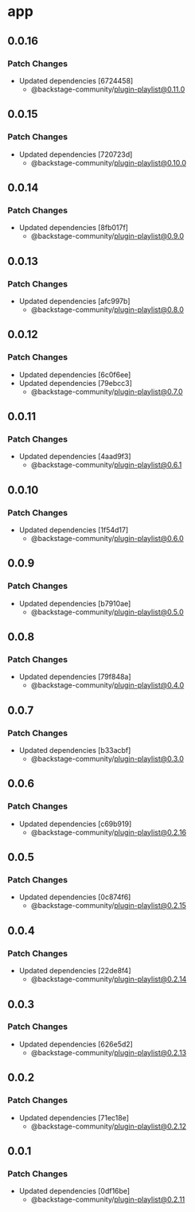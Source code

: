 # app

## 0.0.16

### Patch Changes

- Updated dependencies [6724458]
  - @backstage-community/plugin-playlist@0.11.0

## 0.0.15

### Patch Changes

- Updated dependencies [720723d]
  - @backstage-community/plugin-playlist@0.10.0

## 0.0.14

### Patch Changes

- Updated dependencies [8fb017f]
  - @backstage-community/plugin-playlist@0.9.0

## 0.0.13

### Patch Changes

- Updated dependencies [afc997b]
  - @backstage-community/plugin-playlist@0.8.0

## 0.0.12

### Patch Changes

- Updated dependencies [6c0f6ee]
- Updated dependencies [79ebcc3]
  - @backstage-community/plugin-playlist@0.7.0

## 0.0.11

### Patch Changes

- Updated dependencies [4aad9f3]
  - @backstage-community/plugin-playlist@0.6.1

## 0.0.10

### Patch Changes

- Updated dependencies [1f54d17]
  - @backstage-community/plugin-playlist@0.6.0

## 0.0.9

### Patch Changes

- Updated dependencies [b7910ae]
  - @backstage-community/plugin-playlist@0.5.0

## 0.0.8

### Patch Changes

- Updated dependencies [79f848a]
  - @backstage-community/plugin-playlist@0.4.0

## 0.0.7

### Patch Changes

- Updated dependencies [b33acbf]
  - @backstage-community/plugin-playlist@0.3.0

## 0.0.6

### Patch Changes

- Updated dependencies [c69b919]
  - @backstage-community/plugin-playlist@0.2.16

## 0.0.5

### Patch Changes

- Updated dependencies [0c874f6]
  - @backstage-community/plugin-playlist@0.2.15

## 0.0.4

### Patch Changes

- Updated dependencies [22de8f4]
  - @backstage-community/plugin-playlist@0.2.14

## 0.0.3

### Patch Changes

- Updated dependencies [626e5d2]
  - @backstage-community/plugin-playlist@0.2.13

## 0.0.2

### Patch Changes

- Updated dependencies [71ec18e]
  - @backstage-community/plugin-playlist@0.2.12

## 0.0.1

### Patch Changes

- Updated dependencies [0df16be]
  - @backstage-community/plugin-playlist@0.2.11
